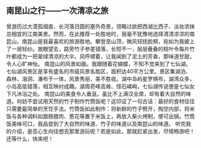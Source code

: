 ## 南昆山之行——一次清凉之旅

曾游历过大漠孤烟直、长河落日圆的塞外奇景，领略过欲把西湖比西子、淡妆浓抹总相宜的江南美景。然而，在此推荐一处胜地时，我毫不犹豫地选择清清凉凉的南昆山。南昆山是我最喜欢的旅游胜地。攀登至山顶，微风轻抚脸颊，宛如为我披上了一层轻纱。放眼望去，路旁竹子参差错落，长短不一，层层叠叠的枝叶令每片竹叶都成为一把翠绿清凉的大伞。风呼啸着，让我闻到了泥土的芳香，那味道甘甜，令人心旷神怡。
南昆山的风景如画。我跟随着花蝴蝶，不知不觉来到了七仙湖。七仙湖风景区是享有盛名的市级风景名胜区，面积达40平方公里。景区集湖泊、森林、溶洞、瀑布于一体，风景秀丽，美不胜收。湖中岛屿星罗棋布，湖湾众多，小岛高低错落，相互映衬成趣。湖周奇峰高耸、怪石嶙峋，七仙湖传说便是七仙女下凡沐浴之处。
南昆山的美食令人垂涎。虽比不上满汉全席，却有着大自然的味道。何妨不尝试用天然的竹子制作竹筒饭呢？这印证了一句古话：最好的食材往往只需要最简单的烹饪手法。竹筒饭如此制作：将新鲜的竹子劈开，掏空内部，将米饭与各种调料如腊肠腊肉、葱花等置于米饭上，再放入柴火烤制，便可出锅。竹筒饭美味可口，我品尝到了大自然的味道、竹子的味道以及南昆山的味道。
听完我的介绍，是否心生向往想去那里游玩呢？若是如此，那就赶紧出发，尽情畅游吧！还等什么，快来吧！
